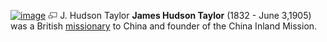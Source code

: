 [![image](images/9/97/Hudson_Taylor.jpg)](http://www.theopedia.com/File:Hudson_Taylor.jpg)
[![image](data:image/png;base64,iVBORw0KGgoAAAANSUhEUgAAAA8AAAALCAAAAACFLIiAAAAAAnRSTlMA/1uRIrUAAABPSURBVAjXY/j///+5vXDwjAHIr26ZAgXZe8H8a/+hoIcw/9nevdVL9+79DuPvzQYZFPUezu8BMZLXgkExnD8HAu6hqv//n+HZVjD4DuUDAKlChD3fj6aPAAAAAElFTkSuQmCC)](http://www.theopedia.com/File:Hudson_Taylor.jpg "Enlarge")
J. Hudson Taylor
**James Hudson Taylor** (1832 - June 3,1905) was a British
[missionary](Missionary "Missionary") to China and founder of the
China Inland Mission.




